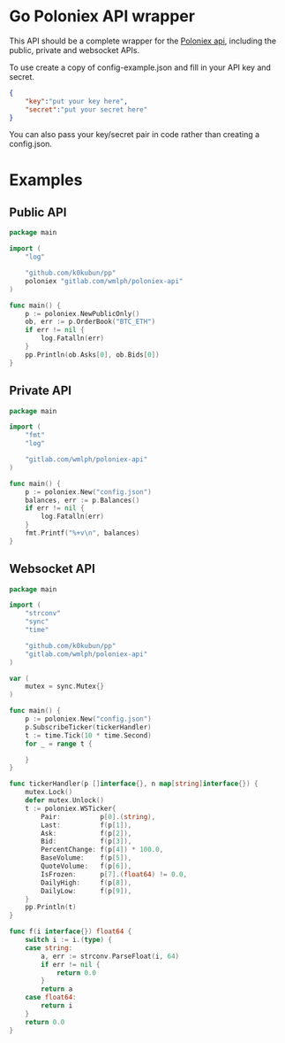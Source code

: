 # Go Poloniex API wrapper
This API should be a complete wrapper for the [Poloniex api](https://poloniex.com/support/api/), including the public, private and websocket APIs.

To use create a copy of config-example.json and fill in your API key and secret.

```json
{
    "key":"put your key here",
    "secret":"put your secret here"
}
```

You can also pass your key/secret pair in code rather than creating a config.json.

# Examples

## Public API

```go
package main

import (
	"log"

	"github.com/k0kubun/pp"
	poloniex "gitlab.com/wmlph/poloniex-api"
)

func main() {
	p := poloniex.NewPublicOnly()
	ob, err := p.OrderBook("BTC_ETH")
	if err != nil {
		log.Fatalln(err)
	}
	pp.Println(ob.Asks[0], ob.Bids[0])
}
```

## Private API

```go
package main

import (
	"fmt"
	"log"

	"gitlab.com/wmlph/poloniex-api"
)

func main() {
	p := poloniex.New("config.json")
	balances, err := p.Balances()
	if err != nil {
		log.Fatalln(err)
	}
	fmt.Printf("%+v\n", balances)
}
```

## Websocket API

```go
package main

import (
	"strconv"
	"sync"
	"time"

	"github.com/k0kubun/pp"
	"gitlab.com/wmlph/poloniex-api"
)

var (
	mutex = sync.Mutex{}
)

func main() {
	p := poloniex.New("config.json")
	p.SubscribeTicker(tickerHandler)
	t := time.Tick(10 * time.Second)
	for _ = range t {

	}
}

func tickerHandler(p []interface{}, n map[string]interface{}) {
	mutex.Lock()
	defer mutex.Unlock()
	t := poloniex.WSTicker{
		Pair:          p[0].(string),
		Last:          f(p[1]),
		Ask:           f(p[2]),
		Bid:           f(p[3]),
		PercentChange: f(p[4]) * 100.0,
		BaseVolume:    f(p[5]),
		QuoteVolume:   f(p[6]),
		IsFrozen:      p[7].(float64) != 0.0,
		DailyHigh:     f(p[8]),
		DailyLow:      f(p[9]),
	}
	pp.Println(t)
}

func f(i interface{}) float64 {
	switch i := i.(type) {
	case string:
		a, err := strconv.ParseFloat(i, 64)
		if err != nil {
			return 0.0
		}
		return a
	case float64:
		return i
	}
	return 0.0
}
```
